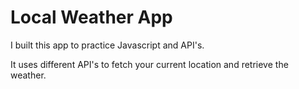 # Local Weather App

I built this app to practice Javascript and API's.

It uses different API's to fetch your current location and retrieve the weather.
